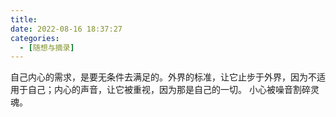 ```yaml
---
title: 
date: 2022-08-16 18:37:27
categories:
  - [随想与摘录]
---
```


自己内心的需求，是要无条件去满足的。外界的标准，让它止步于外界，因为不适用于自己；内心的声音，让它被重视，因为那是自己的一切。
小心被噪音割碎灵魂。
